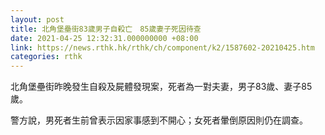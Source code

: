 ```yaml
---
layout: post
title: 北角堡壘街83歲男子自殺亡　85歲妻子死因待查
date: 2021-04-25 12:32:31.000000000 +08:00
link: https://news.rthk.hk/rthk/ch/component/k2/1587602-20210425.htm
categories: rthk
---
```


北角堡壘街昨晚發生自殺及屍體發現案，死者為一對夫妻，男子83歲、妻子85歲。

警方說，男死者生前曾表示因家事感到不開心；女死者暈倒原因則仍在調查。
